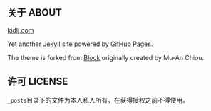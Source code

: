 关于 ABOUT
----------

[kidlj.com][1]

Yet another [Jekyll][2] site powered by [GitHub Pages][3].

The theme is forked from [Block][4] originally created by Mu-An Chiou.

许可 LICENSE
------------

`_posts`目录下的文件为本人私人所有，在获得授权之前不得使用。



[1]: http://kidlj.com
[2]: http://jekyllrb.com
[3]: http://pages.github.com
[4]: https://github.com/muan/muan.github.com/releases/tag/v2.1.1-block

